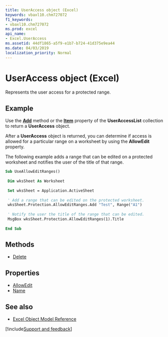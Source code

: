 ```yaml
---
title: UserAccess object (Excel)
keywords: vbaxl10.chm727072
f1_keywords:
- vbaxl10.chm727072
ms.prod: excel
api_name:
- Excel.UserAccess
ms.assetid: 44df1865-a5f9-e1b7-b724-41d375e9ea44
ms.date: 04/03/2019
localization_priority: Normal
---
```



# UserAccess object (Excel)

Represents the user access for a protected range.


## Example

Use the **[Add](Excel.UserAccessList.Add.md)** method or the **[Item](Excel.UserAccessList.Item.md)** property of the **UserAccessList** collection to return a **UserAccess** object.

After a **UserAccess** object is returned, you can determine if access is allowed for a particular range on a worksheet by using the **AllowEdit** property. 

The following example adds a range that can be edited on a protected worksheet and notifies the user of the title of that range.

```vb
Sub UseAllowEditRanges() 
 
 Dim wksSheet As Worksheet 
 
 Set wksSheet = Application.ActiveSheet 
 
 ' Add a range that can be edited on the protected worksheet. 
 wksSheet.Protection.AllowEditRanges.Add "Test", Range("A1") 
 
 ' Notify the user the title of the range that can be edited. 
 MsgBox wksSheet.Protection.AllowEditRanges(1).Title 
 
End Sub
```

## Methods

- [Delete](Excel.UserAccess.Delete.md)

## Properties

- [AllowEdit](Excel.UserAccess.AllowEdit.md)
- [Name](Excel.UserAccess.Name.md)

## See also

- [Excel Object Model Reference](overview/Excel/object-model.md)

[!include[Support and feedback](~/includes/feedback-boilerplate.md)]